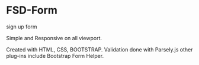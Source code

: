 # FSD-Form
sign up form

Simple and Responsive on all viewport.

Created with HTML, CSS, BOOTSTRAP.
Validation done with Parsely.js
other plug-ins include Bootstrap Form Helper.
